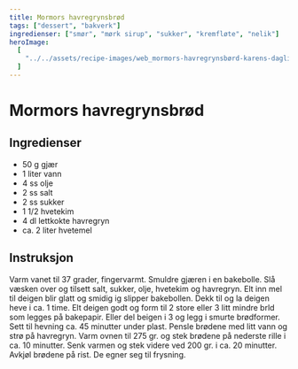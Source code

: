 ```yaml
---
title: Mormors havregrynsbrød
tags: ["dessert", "bakverk"]
ingredienser: ["smør", "mørk sirup", "sukker", "kremfløte", "nelik"]
heroImage:
  [
    "../../assets/recipe-images/web_mormors-havregrynsbørd-karens-daglige-brød.jpg",
  ]
---
```


# Mormors havregrynsbrød

## Ingredienser

- 50 g gjær
- 1 liter vann
- 4 ss olje
- 2 ss salt
- 2 ss sukker
- 1 1/2 hvetekim
- 4 dl lettkokte havregryn
- ca. 2 liter hvetemel

## Instruksjon

Varm vanet til 37 grader, fingervarmt. Smuldre gjæren i en bakebolle. Slå væsken over og tilsett salt, sukker, olje, hvetekim og havregryn. Elt inn mel til deigen blir glatt og smidig ig slipper bakebollen. Dekk til og la deigen heve i ca. 1 time. Elt deigen godt og form til 2 store eller 3 litt mindre brld som legges på bakepapir. Eller del beigen i 3 og legg i smurte brødformer. Sett til hevning ca. 45 minutter under plast. Pensle brødene med litt vann og strø på havregryn. Varm ovnen til 275 gr. og stek brødene på nederste rille i ca. 10 minutter. Senk varmen og stek videre ved 200 gr. i ca. 20 minutter. Avkjøl brødene på rist. De egner seg til frysning.

